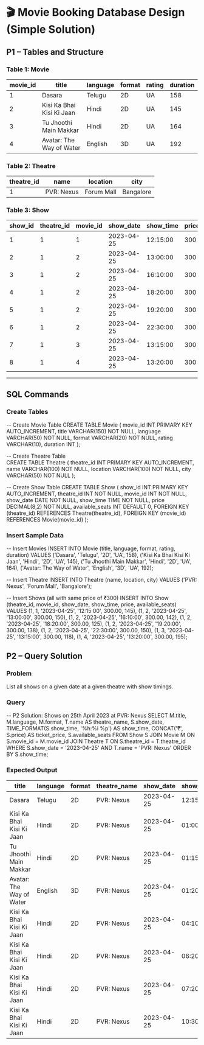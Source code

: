 # 🎬 Movie Booking Database Design (Simple Solution)

## P1 – Tables and Structure

### Table 1: Movie
| movie_id | title                     | language | format | rating | duration |
|----------|---------------------------|----------|--------|--------|----------|
| 1        | Dasara                    | Telugu   | 2D     | UA     | 158      |
| 2        | Kisi Ka Bhai Kisi Ki Jaan | Hindi    | 2D     | UA     | 145      |
| 3        | Tu Jhoothi Main Makkar    | Hindi    | 2D     | UA     | 164      |
| 4        | Avatar: The Way of Water  | English  | 3D     | UA     | 192      |

### Table 2: Theatre
| theatre_id | name       | location    | city      |
|------------|------------|-------------|-----------|
| 1          | PVR: Nexus | Forum Mall  | Bangalore |

### Table 3: Show
| show_id | theatre_id | movie_id | show_date   | show_time | price | available_seats |
|---------|------------|----------|-------------|-----------|-------|-----------------|
| 1       | 1          | 1        | 2023-04-25  | 12:15:00  | 300   | 145             |
| 2       | 1          | 2        | 2023-04-25  | 13:00:00  | 300   | 150             |
| 3       | 1          | 2        | 2023-04-25  | 16:10:00  | 300   | 142             |
| 4       | 1          | 2        | 2023-04-25  | 18:20:00  | 300   | 125             |
| 5       | 1          | 2        | 2023-04-25  | 19:20:00  | 300   | 138             |
| 6       | 1          | 2        | 2023-04-25  | 22:30:00  | 300   | 150             |
| 7       | 1          | 3        | 2023-04-25  | 13:15:00  | 300   | 118             |
| 8       | 1          | 4        | 2023-04-25  | 13:20:00  | 300   | 195             |

---

## SQL Commands

### Create Tables

-- Create Movie Table
CREATE TABLE Movie (
    movie_id INT PRIMARY KEY AUTO_INCREMENT,
    title VARCHAR(150) NOT NULL,
    language VARCHAR(50) NOT NULL,
    format VARCHAR(20) NOT NULL,
    rating VARCHAR(10),
    duration INT
);

-- Create Theatre Table  
CREATE TABLE Theatre (
    theatre_id INT PRIMARY KEY AUTO_INCREMENT,
    name VARCHAR(100) NOT NULL,
    location VARCHAR(100) NOT NULL,
    city VARCHAR(50) NOT NULL
);

-- Create Show Table
CREATE TABLE Show (
    show_id INT PRIMARY KEY AUTO_INCREMENT,
    theatre_id INT NOT NULL,
    movie_id INT NOT NULL,
    show_date DATE NOT NULL,
    show_time TIME NOT NULL,
    price DECIMAL(8,2) NOT NULL,
    available_seats INT DEFAULT 0,
    FOREIGN KEY (theatre_id) REFERENCES Theatre(theatre_id),
    FOREIGN KEY (movie_id) REFERENCES Movie(movie_id)
);


### Insert Sample Data

-- Insert Movies
INSERT INTO Movie (title, language, format, rating, duration) VALUES
('Dasara', 'Telugu', '2D', 'UA', 158),
('Kisi Ka Bhai Kisi Ki Jaan', 'Hindi', '2D', 'UA', 145),
('Tu Jhoothi Main Makkar', 'Hindi', '2D', 'UA', 164),
('Avatar: The Way of Water', 'English', '3D', 'UA', 192);

-- Insert Theatre
INSERT INTO Theatre (name, location, city) VALUES
('PVR: Nexus', 'Forum Mall', 'Bangalore');

-- Insert Shows (all with same price of ₹300)
INSERT INTO Show (theatre_id, movie_id, show_date, show_time, price, available_seats) VALUES
(1, 1, '2023-04-25', '12:15:00', 300.00, 145),
(1, 2, '2023-04-25', '13:00:00', 300.00, 150),
(1, 2, '2023-04-25', '16:10:00', 300.00, 142),
(1, 2, '2023-04-25', '18:20:00', 300.00, 125),
(1, 2, '2023-04-25', '19:20:00', 300.00, 138),
(1, 2, '2023-04-25', '22:30:00', 300.00, 150),
(1, 3, '2023-04-25', '13:15:00', 300.00, 118),
(1, 4, '2023-04-25', '13:20:00', 300.00, 195);


## P2 – Query Solution

### Problem
List all shows on a given date at a given theatre with show timings.

### Query

-- P2 Solution: Shows on 25th April 2023 at PVR: Nexus
SELECT 
    M.title,
    M.language,
    M.format,
    T.name AS theatre_name,
    S.show_date,
    TIME_FORMAT(S.show_time, '%h:%i %p') AS show_time,
    CONCAT('₹', S.price) AS ticket_price,
    S.available_seats
FROM Show S
JOIN Movie M ON S.movie_id = M.movie_id
JOIN Theatre T ON S.theatre_id = T.theatre_id
WHERE S.show_date = '2023-04-25'
  AND T.name = 'PVR: Nexus'
ORDER BY S.show_time;


### Expected Output
| title                     | language | format | theatre_name | show_date  | show_time | ticket_price | available_seats |
|---------------------------|----------|--------|--------------|------------|-----------|--------------|-----------------|
| Dasara                    | Telugu   | 2D     | PVR: Nexus   | 2023-04-25 | 12:15 PM  | ₹300         | 145             |
| Kisi Ka Bhai Kisi Ki Jaan | Hindi    | 2D     | PVR: Nexus   | 2023-04-25 | 01:00 PM  | ₹300         | 150             |
| Tu Jhoothi Main Makkar    | Hindi    | 2D     | PVR: Nexus   | 2023-04-25 | 01:15 PM  | ₹300         | 118             |
| Avatar: The Way of Water  | English  | 3D     | PVR: Nexus   | 2023-04-25 | 01:20 PM  | ₹300         | 195             |
| Kisi Ka Bhai Kisi Ki Jaan | Hindi    | 2D     | PVR: Nexus   | 2023-04-25 | 04:10 PM  | ₹300         | 142             |
| Kisi Ka Bhai Kisi Ki Jaan | Hindi    | 2D     | PVR: Nexus   | 2023-04-25 | 06:20 PM  | ₹300         | 125             |
| Kisi Ka Bhai Kisi Ki Jaan | Hindi    | 2D     | PVR: Nexus   | 2023-04-25 | 07:20 PM  | ₹300         | 138             |
| Kisi Ka Bhai Kisi Ki Jaan | Hindi    | 2D     | PVR: Nexus   | 2023-04-25 | 10:30 PM  | ₹300         | 150             |

